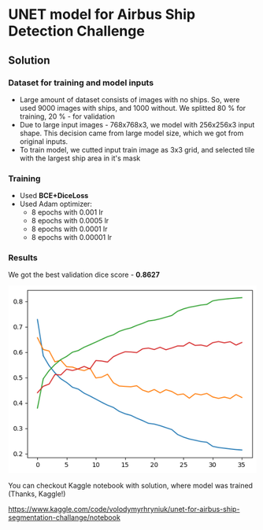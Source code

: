 
# UNET model for Airbus Ship Detection Challenge
## Solution
### Dataset for training and model inputs
 * Large amount of dataset consists of images with no ships. So, were used 9000 images with ships, and 1000 without.
We splitted 80 % for training, 20 % - for validation
 * Due to large input images - 768x768x3, we model with 256x256x3 input shape. This decision came from large model size, which we got from original inputs.
 * To train model, we cutted input train image as 3x3 grid, and selected tile with the largest ship area in it's mask
###  Training
 * Used **BCE+DiceLoss**
 * Used Adam optimizer:
   * 8 epochs with 0.001 lr    
   * 8 epochs with 0.0005 lr
   * 8 epochs with 0.0001 lr
   * 8 epochs with 0.00001 lr
### Results   
We got the best validation dice score  - **0.8627**

![alt text](https://github.com/grinvolod13/airbus-ship-detection-challange-unet/blob/master/Untitled.png?raw=true)

You can checkout Kaggle notebook with solution, where model was trained (Thanks, Kaggle!)

https://www.kaggle.com/code/volodymyrhryniuk/unet-for-airbus-ship-segmentation-challange/notebook
